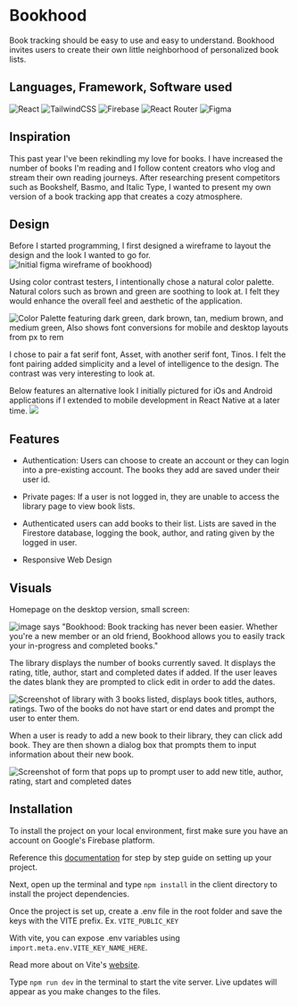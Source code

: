 # Bookhood 
Book tracking should be easy to use and easy to understand. Bookhood invites users to create their own little neighborhood of personalized book lists.

## Languages, Framework, Software used 
![React](https://img.shields.io/badge/react-%2320232a.svg?style=for-the-badge&logo=react&logoColor=%2361DAFB)
![TailwindCSS](https://img.shields.io/badge/tailwindcss-%2338B2AC.svg?style=for-the-badge&logo=tailwind-css&logoColor=white)
![Firebase](https://img.shields.io/badge/firebase-%23039BE5.svg?style=for-the-badge&logo=firebase)
![React Router](https://img.shields.io/badge/React_Router-CA4245?style=for-the-badge&logo=react-router&logoColor=white)
![Figma](https://img.shields.io/badge/figma-%23F24E1E.svg?style=for-the-badge&logo=figma&logoColor=white)

## Inspiration 
This past year I've been rekindling my love for books. I have increased the number of books I'm reading and I follow content creators who vlog and stream their own reading journeys. After researching present competitors such as Bookshelf, Basmo, and Italic Type, I wanted to present my own version of a book tracking app that creates a cozy atmosphere.

## Design 
Before I started programming, I first designed a wireframe to layout the design and the look I wanted to go for.
![Initial figma wireframe of bookhood](image-7.png))

Using color contrast testers, I intentionally chose a natural color palette. Natural colors such as brown and green are soothing to look at. I felt they would enhance the overall feel and aesthetic of the application.

![Color Palette featuring dark green, dark brown, tan, medium brown, and medium green, Also shows font conversions for mobile and desktop layouts from px to rem](image-1.png)

I chose to pair a fat serif font, Asset, with another serif font, Tinos. I felt the font pairing added simplicity and a level of intelligence to the design. The contrast was very interesting to look at.

Below features an alternative look I initially pictured for iOs and Android applications if I extended to mobile development in React Native at a later time.
![](image-2.png)

## Features 
- Authentication: Users can choose to create an account or they can login into a pre-existing account. The books they add are saved under their user id.

- Private pages: If a user is not logged in, they are unable to access the library page to view book lists.

- Authenticated users can add books to their list. Lists are saved in the Firestore database, logging the book, author, and rating given by the logged in user.

- Responsive Web Design 

## Visuals
Homepage on the desktop version, small screen: 

![image says "Bookhood: Book tracking has never been easier. Whether  you're a new member or an old friend, Bookhood allows you to easily track your in-progress and completed books."](image-8.png)

The library displays the number of books currently saved. It displays the rating, title, author, start and completed dates if added. If the user leaves the dates blank they are prompted to click edit in order to add the dates. 

![Screenshot of library with 3 books listed, displays book titles, authors, ratings. Two of the books do not have start or end dates and prompt the user to enter them.](image-9.png)

When a user is ready to add a new book to their library, they can click add book. They are then shown a dialog box that prompts them to input information about their new book. 

![Screenshot of form that pops up to prompt user to add new title, author, rating, start and completed dates](image-10.png)


## Installation 
To install the project on your local environment, first make sure you have an account on Google's Firebase platform. 

Reference this [documentation](https://firebase.google.com/docs/web/setup) for step by step guide on setting up your project.

Next, open up the terminal and type ```npm install``` in the client directory to install the project dependencies. 

Once the project is set up, create a .env file in the root folder and save the keys with the VITE prefix. Ex. ```VITE_PUBLIC_KEY``` 

With vite, you can expose .env variables using ```import.meta.env.VITE_KEY_NAME_HERE```.

Read more about on Vite's [website](https://vitejs.dev/guide/env-and-mode.html).

Type ```npm run dev``` in the terminal to start the vite server. Live updates will appear as you make changes to the files.


